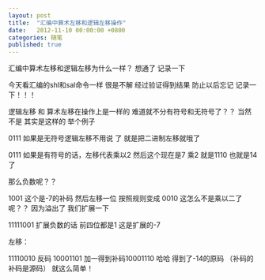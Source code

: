 ```yaml
---
layout: post
title:  "汇编中算术左移和逻辑左移操作"
date:   2012-11-10 00:00:00 +0800
categories: 随笔
published: true
---
```



汇编中算术左移和逻辑左移为什么一样？ 想通了 记录一下

今天看汇编的shl和sal命令一样 很是不解 经过验证得到结果 防止以后忘记 记录一下！！！

逻辑左移 和 算术左移在操作上是一样的 难道就不分有符号和无符号了？？ 当然不是 其实是这样的 举个例子

0111 如果是无符号逻辑左移不用说 了 就是把二进制左移就哦了

0111 如果是有符号的话，左移代表乘以2 然后这个现在是7 乘2 就是1110 也就是14了

那么负数呢？？

1001 这个是-7的补码 然后左移一位 按照规则变成 0010 这怎么不是乘以二了呢？？
因为溢出了 我们扩展一下

11111001   扩展负数的话 前四位都是1 这是扩展的-7

左移：

11110010 反码 10001101 加一得到补码10001110 哈哈 得到了-14的原码 （补码的补码是源码） 就这么简单！